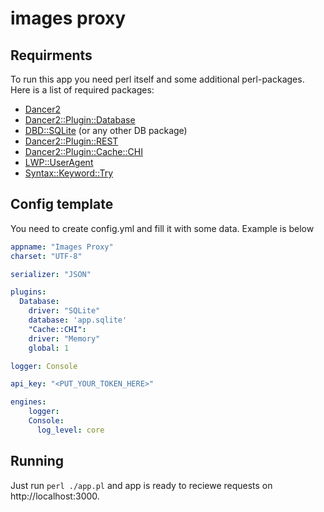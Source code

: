 # images proxy

## Requirments
To run this app you need perl itself and some additional perl-packages. Here is a list of required packages:
* [Dancer2](https://metacpan.org/pod/Dancer2)
* [Dancer2::Plugin::Database](https://metacpan.org/pod/Dancer2::Plugin::Database)
* [DBD::SQLite](https://metacpan.org/pod/DBD::SQLite) (or any other DB package)
* [Dancer2::Plugin::REST](https://metacpan.org/pod/Dancer2::Plugin::REST)
* [Dancer2::Plugin::Cache::CHI](https://metacpan.org/pod/Dancer2::Plugin::Cache::CHI)
* [LWP::UserAgent](https://metacpan.org/pod/LWP::UserAgent)
* [Syntax::Keyword::Try](Syntax::Keyword::Try)

## Config template
You need to create config.yml and fill it with some data. Example is below
```yml
appname: "Images Proxy"
charset: "UTF-8"

serializer: "JSON"

plugins:
  Database:
    driver: "SQLite"
    database: 'app.sqlite'
	"Cache::CHI":
    driver: "Memory"
    global: 1

logger: Console

api_key: "<PUT_YOUR_TOKEN_HERE>"

engines:
	logger:
    Console:
      log_level: core

```

## Running
Just run `perl ./app.pl` and app is ready to reciewe requests on http://localhost:3000.
